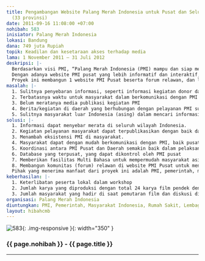 ```yaml
---
title: Pengambangan Website Palang Merah Indonesia untuk Pusat dan Seluruh Indonesia
  (33 provinsi)
date: 2011-09-16 11:08:00 +07:00
nohibah: 583
inisiator: Palang Merah Indonesia
lokasi: Bandung
dana: 749 juta Rupiah
topik: Keadilan dan kesetaraan akses terhadap media
lama: 1 November 2011 – 31 Juli 2012
deskripsi: |-
  Berdasarkan visi PMI, “Palang Merah Indonesia (PMI) mampu dan siap menyediakan pelayanan kepalangmerahan dengan cepat dan tepat dengan berpegang teguh pada Prinsip-Prinsip Dasar Palang Merah dan Bulan Sabit Merah Internasional.:”, diperlukan media komunikasi dan bertukar informasi agar pelayanan PMI kepada masyarakat semakin cepat dan tepat. Proyek ini menjadi langkah lanjutan dari pengembangan dan pemanfaatan teknologi informasi dalam menjalankan visi misi PMI dan program kerjanya.
  Dengan adanya website PMI pusat yang lebih informatif dan interaktif, juga website di 33 provinsi, baik tingkat kabupaten maupun kota, dapat membantu mendekatkan PMI dengan masyarakat Indonesia. Proyek ini juga bertujuan agar pelayanan PMI dapat merata semua wilayah. Website PMI akan membantu masyarakat untuk mendapatkan informasi yang update seputar layanan yang diberikan PMI dengan lebih cepat dan tepat.
  Proyek ini membangun 1 website PMI Pusat beserta forum relawan, dan lebih dari 500 website kota dan kabupaten di seluruh Indonesia untuk dikelola oleh masing-masing daerah. Penggunaan database yang terpusat agar dapat dikontrol oleh PMI Pusat.
masalah: |-
  1. Sulitnya penyebaran informasi, seperti informasi kegiatan donor darah, penanggulangan bencana, pemberdayaan masyarakat, sosialisasi/ penyuluhan AIDS, dan lainnya.
  2. Terbatasnya waktu untuk masyarakat dalam berkomunikasi dengan PMI
  3. Belum meratanya media publikasi kegiatan PMI
  4. Berita/kegiatan di daerah yang berhubungan dengan pelayanan PMI sulit untuk diketahui oleh masyarakat
  5. Sulitnya masyarakat luar Indonesia (asing) dalam mencari informasi mengenai pelayanan PMI
solusi: |-
  1. Informasi dapat menyebar merata di seluruh wilayah Indonesia.
  2. Kegiatan pelayanan masyarakat dapat terpublikasikan dengan baik dan dapat diketahui oleh masyarakat.
  3. Menambah eksistensi PMI di masyarakat.
  4. Masyarakat dapat dengan mudah berkomunikasi dengan PMI, baik pusat maupun daerah, tanpa perlu bertemu, bahkan datang ke kantor PMI.
  5. Koordinasi antara PMI Pusat dan Daerah semakin baik dalam pelaksanaan kegiatan (program kerja)
  6. Database yang terpusat, yang dapat dikontrol oleh PMI pusat
  7. Memberikan fasilitas Multi Bahasa untuk mempermudah masyarakat asing mencari informasi mengenai pelayanan dan kegiatan PMI
  8. Membangun komunitas (forum) relawan di website PMI Pusat untuk menjaga persatuan relawan dan mempermudah diskusi dan komunikasi relawan.
  Pihak yang menerima manfaat dari proyek ini adalah PMI, pemerintah, masyarakat Indonesia, rumah sakit, dan lembaga kesehatan.
keberhasilan: |-
  1. Keterlibatan peserta lokal dalam workshop
  2. Jumlah karya yang diproduksi dengan total 24 karya film pendek dengan tema kampanye anti kekerasan dari 8 kota rawan konflik
  3. Jumlah masyarakat yang hadir di saat pemutaran film dan diskusi di 8 kota
organisasi: Palang Merah Indonesia
diuntungkan: PMI, Pemerintah, Masyarakat Indonesia, Rumah Sakit, Lembaga Kesehatan.
layout: hibahcmb
---
```


![583](/static/img/hibahcmb/583.png){: .img-responsive }{: width="350" }

### {{ page.nohibah }} - {{ page.title }}

---
